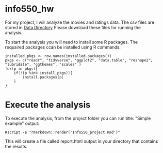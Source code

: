 # info550_hw

For my project, I will analyze the movies and ratings data. The csv files are stored in [Data Directory](https://github.com/stchen1128/info550_hw/tree/master/Data)
Please download these files for running the analysis. 

To start the analysis you will need to install some R packages. The requaired packages ccan be installed using R commands. 
```
installed_pkgs <- row.names(installed.packages())
pkgs <- c("readr", "tidyverse", "ggplot2", "data.table", "reshape2", "lubridate", "ggthemes", "scales" )
for(p in pkgs){
	if(!(p %in% install_pkgs)){
		install.packages(p)
	}
}
```
# Execute the analysis

To execute the analysis, from the project folder you can run 
title: "Simple example"
output:
```
Rscript -e "rmarkdown::render('Info550_project.Rmd')"
```
This will create a file called report.html output in your directory that contains the results.
